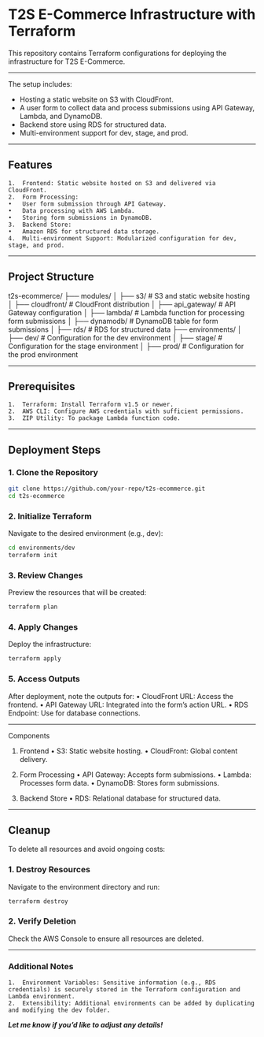 # T2S E-Commerce Infrastructure with Terraform

This repository contains Terraform configurations for deploying the infrastructure for T2S E-Commerce. 

---
The setup includes:
- Hosting a static website on S3 with CloudFront.
- A user form to collect data and process submissions using API Gateway, Lambda, and DynamoDB.
- Backend store using RDS for structured data.
- Multi-environment support for dev, stage, and prod.

---
## Features
	1.	Frontend: Static website hosted on S3 and delivered via CloudFront.
	2.	Form Processing:
	•	User form submission through API Gateway.
	•	Data processing with AWS Lambda.
	•	Storing form submissions in DynamoDB.
	3.	Backend Store:
	•	Amazon RDS for structured data storage.
	4.	Multi-environment Support: Modularized configuration for dev, stage, and prod.

----
## Project Structure

t2s-ecommerce/
├── modules/
│   ├── s3/               # S3 and static website hosting
│   ├── cloudfront/       # CloudFront distribution
│   ├── api_gateway/      # API Gateway configuration
│   ├── lambda/           # Lambda function for processing form submissions
│   ├── dynamodb/         # DynamoDB table for form submissions
│   ├── rds/              # RDS for structured data
├── environments/
│   ├── dev/              # Configuration for the dev environment
│   ├── stage/            # Configuration for the stage environment
│   ├── prod/             # Configuration for the prod environment

---
## Prerequisites
	1.	Terraform: Install Terraform v1.5 or newer.
	2.	AWS CLI: Configure AWS credentials with sufficient permissions.
	3.	ZIP Utility: To package Lambda function code.

---
## Deployment Steps

### 1. Clone the Repository

```bash
git clone https://github.com/your-repo/t2s-ecommerce.git
cd t2s-ecommerce
```

### 2. Initialize Terraform

Navigate to the desired environment (e.g., dev):

```bash
cd environments/dev
terraform init
```

### 3. Review Changes

Preview the resources that will be created:
```bash
terraform plan
``` 

### 4. Apply Changes

Deploy the infrastructure:
```bash
terraform apply
```

### 5. Access Outputs

After deployment, note the outputs for:
	•	CloudFront URL: Access the frontend.
	•	API Gateway URL: Integrated into the form’s action URL.
	•	RDS Endpoint: Use for database connections.

---
Components

1. Frontend
	•	S3: Static website hosting.
	•	CloudFront: Global content delivery.

2. Form Processing
	•	API Gateway: Accepts form submissions.
	•	Lambda: Processes form data.
	•	DynamoDB: Stores form submissions.

3. Backend Store
	•	RDS: Relational database for structured data.

---
## Cleanup

To delete all resources and avoid ongoing costs:

### 1. Destroy Resources

Navigate to the environment directory and run:
```bash
terraform destroy
```

### 2. Verify Deletion

Check the AWS Console to ensure all resources are deleted.

---
### Additional Notes
	1.	Environment Variables: Sensitive information (e.g., RDS credentials) is securely stored in the Terraform configuration and Lambda environment.
	2.	Extensibility: Additional environments can be added by duplicating and modifying the dev folder.

***Let me know if you’d like to adjust any details!***

